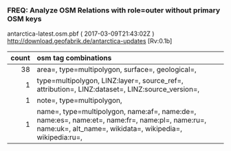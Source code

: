  
### FREQ: Analyze OSM Relations with role=outer without primary OSM keys 
antarctica-latest.osm.pbf ( 2017-03-09T21:43:02Z ) http://download.geofabrik.de/antarctica-updates [Rv:0.1b]
 
|  count  |  osm tag combinations 
|  -----: | :---------------------------
|     38  |  area=, type=multipolygon, surface=, geological=, 
|      1  |  type=multipolygon, LINZ:layer=, source_ref=, attribution=, LINZ:dataset=, LINZ:source_version=, 
|      1  |  note=, type=multipolygon, 
|      1  |  name=, type=multipolygon, name:af=, name:de=, name:es=, name:et=, name:fr=, name:pl=, name:ru=, name:uk=, alt_name=, wikidata=, wikipedia=, wikipedia:ru=, 
 
